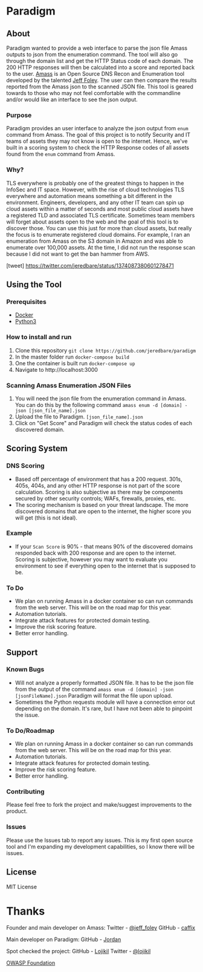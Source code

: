 # Paradigm

## About
Paradigm wanted to provide a web interface to parse the json file Amass outputs to json from the enumeration command.  The tool will also go through the domain list and get the HTTP Status code of each domain.  The 200 HTTP responses will then be calculated into a score and reported back to the user.  [Amass](https://github.com/owasp/amass) is an Open Source DNS Recon and Enumeration tool developed by the talented [Jeff Foley](https://twitter.com/jeff_foley).  The user can then compare the results reported from the Amass json to the scanned JSON file.
This tool is geared towards to those who may not feel comfortable with the commandline and/or would like an interface to see the json output.  

### Purpose
Paradigm provides an user interface to analyze the json output from `enum` command from Amass.  The goal of this project is to notify Security and IT teams of assets they may not know is open to the internet.  Hence, we've built in a scoring system to check the HTTP Response codes of all assets found from the `enum` command from Amass.  

### Why?
TLS everywhere is probably one of the greatest things to happen in the InfoSec and IT space.  However, with the rise of cloud technologies TLS everywhere and automation means something a bit different in the environment.  Engineers, developers, and any other IT team can spin up cloud assets within a matter of seconds and most public cloud assets have a registered TLD and associated TLS certificate.  Sometimes team members will forget about assets open to the web and the goal of this tool is to discover those.  You can use this just for more than cloud assets, but really the focus is to enumerate registered cloud domains. For example, I ran an enumeration from Amass on the S3 domain in Amazon and was able to enumerate over 100,000 assets.  At the time, I did not run the response scan because I did not want to get the ban hammer from AWS.


[tweet]
https://twitter.com/jeredbare/status/1374087380601278471

## Using the Tool

### Prerequisites
* [Docker](https://www.docker.com/)
* [Python3](https://python.org)

### How to install and run
1. Clone this repository
`git clone https://github.com/jeredbare/paradigm`
2. In the master folder run 
`docker-compose build`
3. One the container is built run 
`docker-compose up`
4. Navigate to http://localhost:3000


### Scanning Amass Enumeration JSON Files
1. You will need the json file from the enumeration command in Amass.  You can do this by the following command 
`amass enum -d [domain] -json [json_file_name].json`
2. Upload the file to Paradigm.
`[json_file_name].json`
3. Click on "Get Score" and Paradigm will check the status codes of each discovered domain.  

## Scoring System

### DNS Scoring
* Based off percentage of environment that has a 200 request. 301s, 405s, 404s, and any other HTTP response is not part of the score calculation.  Scoring is also subjective as there may be components secured by other security controls; WAFs, firewalls, proxies, etc.  
* The scoring mechanism is based on your threat landscape.  The more discovered domains that are open to the internet, the higher score you will get (this is not ideal).

### Example
* If your `Scan Score` is 90% - that means 90% of the discovered domains responded back with 200 response and are open to the internet.  Scoring is subjective, however you may want to evaluate you environment to see if everything open to the internet that is supposed to be.  

### To Do
* We plan on running Amass in a docker container so can run commands from the web server.  This will be on the road map for this year.
* Automation tutorials.
* Integrate attack features for protected domain testing. 
* Improve the risk scoring feature. 
* Better error handling.

## Support

### Known Bugs
* Will not analyze a properly formatted JSON file.  It has to be the json file from the output of the command `amass enum -d [domain] -json [jsonFileName].json`  Paradigm will format the file upon upload.
* Sometimes the Python requests module will have a connection error out depending on the domain.  It's rare, but I have not been able to pinpoint the issue.  

### To Do/Roadmap
* We plan on running Amass in a docker container so can run commands from the web server.  This will be on the road map for this year.
* Automation tutorials.
* Integrate attack features for protected domain testing. 
* Improve the risk scoring feature. 
* Better error handling.

### Contributing
Please feel free to fork the project and make/suggest improvements to the product.  

### Issues
Please use the Issues tab to report any issues.  This is my first open source tool and I'm expanding my development capabilities, so I know there will be issues.  

## License 
MIT License

# Thanks
Founder and main developer on Amass: Twitter - [@jeff_foley](https://twitter.com/jeff_foley) GitHub - [caffix](https://github.com/caffix)

Main developer on Paradigm: GitHub - [Jordan](https://github.com/jstanford2013)

Spot checked the project: GitHub - [Lojikil](https://github.com/lojikil) Twitter - [@lojikil](https://twitter.com/lojikil)

[OWASP Foundation](https://owasp.org/)



